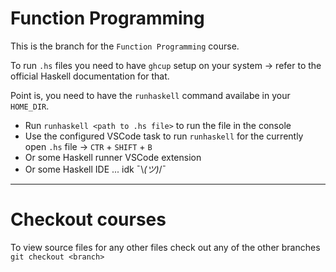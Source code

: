 # Function Programming
This is the branch for the `Function Programming` course.

To run `.hs` files you need to have `ghcup` setup on your system -> refer
to the official Haskell documentation for that.

Point is, you need to have the `runhaskell` command availabe in your `HOME_DIR`.
- Run `runhaskell <path to .hs file>` to run the file in the console
- Use the configured VSCode task to run `runhaskell` for the currently open `.hs` file -> `CTR` + `SHIFT` + `B`
- Or some Haskell runner VSCode extension
- Or some Haskell IDE ... idk ¯\\_(ツ)_/¯

---
# Checkout courses
To view source files for any other files check out any of the other branches
`git checkout <branch>`
